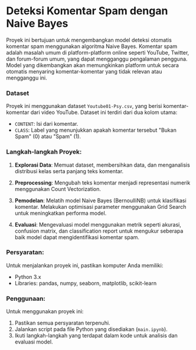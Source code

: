# Deteksi Komentar Spam dengan Naive Bayes

Proyek ini bertujuan untuk mengembangkan model deteksi otomatis komentar spam menggunakan algoritma Naive Bayes. Komentar spam adalah masalah umum di platform-platform online seperti YouTube, Twitter, dan forum-forum umum, yang dapat mengganggu pengalaman pengguna. Model yang dikembangkan akan memungkinkan platform untuk secara otomatis menyaring komentar-komentar yang tidak relevan atau mengganggu ini.


### Dataset

Proyek ini menggunakan dataset `Youtube01-Psy.csv`, yang berisi komentar-komentar dari video YouTube. Dataset ini terdiri dari dua kolom utama:
- `CONTENT`: Isi dari komentar.
- `CLASS`: Label yang menunjukkan apakah komentar tersebut "Bukan Spam" (0) atau "Spam" (1).


### Langkah-langkah Proyek:

1. **Explorasi Data**: 
Memuat dataset, membersihkan data, dan menganalisis distribusi kelas serta panjang teks komentar.
   
2. **Preprocessing**: 
Mengubah teks komentar menjadi representasi numerik menggunakan Count Vectorization.

3. **Pemodelan**: 
Melatih model Naive Bayes (BernoulliNB) untuk klasifikasi komentar. Melakukan optimisasi parameter menggunakan Grid Search untuk meningkatkan performa model.

4. **Evaluasi**: 
Mengevaluasi model menggunakan metrik seperti akurasi, confusion matrix, dan classification report untuk mengukur seberapa baik model dapat mengidentifikasi komentar spam.


### Persyaratan:

Untuk menjalankan proyek ini, pastikan komputer Anda memiliki:
- Python 3.x
- Libraries: pandas, numpy, seaborn, matplotlib, scikit-learn


### Penggunaan:

Untuk menggunakan proyek ini:
1. Pastikan semua persyaratan terpenuhi.
2. Jalankan script pada file Python yang disediakan (`main.ipynb`).
3. Ikuti langkah-langkah yang terdapat dalam kode untuk analisis dan evaluasi model.
